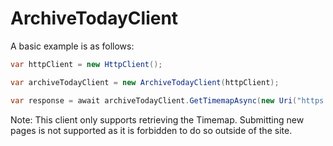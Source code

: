 # ArchiveTodayClient

A basic example is as follows:

```csharp
var httpClient = new HttpClient();

var archiveTodayClient = new ArchiveTodayClient(httpClient);

var response = await archiveTodayClient.GetTimemapAsync(new Uri("https://www.bbc.co.uk/"));
```

Note: This client only supports retrieving the Timemap. Submitting new pages is not supported as it is forbidden to do so outside of the site. 
